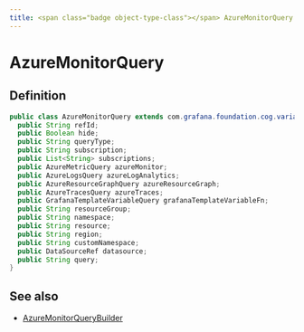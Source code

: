```yaml
---
title: <span class="badge object-type-class"></span> AzureMonitorQuery
---
```

# <span class="badge object-type-class"></span> AzureMonitorQuery

## Definition

```java
public class AzureMonitorQuery extends com.grafana.foundation.cog.variants.Dataquery {
  public String refId;
  public Boolean hide;
  public String queryType;
  public String subscription;
  public List<String> subscriptions;
  public AzureMetricQuery azureMonitor;
  public AzureLogsQuery azureLogAnalytics;
  public AzureResourceGraphQuery azureResourceGraph;
  public AzureTracesQuery azureTraces;
  public GrafanaTemplateVariableQuery grafanaTemplateVariableFn;
  public String resourceGroup;
  public String namespace;
  public String resource;
  public String region;
  public String customNamespace;
  public DataSourceRef datasource;
  public String query;
}
```
## See also

 * <span class="badge builder"></span> [AzureMonitorQueryBuilder](./builder-AzureMonitorQueryBuilder.md)
